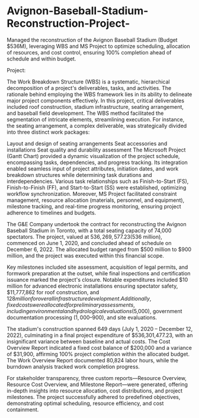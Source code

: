 # Avignon-Baseball-Stadium-Reconstruction-Project-
Managed the reconstruction of the Avignon Baseball Stadium (Budget $536M), leveraging WBS and MS Project to optimize scheduling, allocation of resources, and cost control, ensuring 100% completion ahead of schedule and within budget. 


Project: 


The Work Breakdown Structure (WBS) is a systematic, hierarchical decomposition of a project's deliverables, tasks, and activities. The rationale behind employing the WBS framework lies in its ability to delineate major project components effectively. In this project, critical deliverables included roof construction, stadium infrastructure, seating arrangement, and baseball field development. The WBS method facilitated the segmentation of intricate elements, streamlining execution. For instance, the seating arrangement, a complex deliverable, was strategically divided into three distinct work packages:

Layout and design of seating arrangements
Seat accessories and installations
Seat quality and durability assessment
The Microsoft Project (Gantt Chart) provided a dynamic visualization of the project schedule, encompassing tasks, dependencies, and progress tracking. Its integration enabled seamless input of project attributes, initiation dates, and work breakdown structures while determining task durations and interdependencies. Various task relationships such as Finish-to-Start (FS), Finish-to-Finish (FF), and Start-to-Start (SS) were established, optimizing workflow synchronization. Moreover, MS Project facilitated constraint management, resource allocation (materials, personnel, and equipment), milestone tracking, and real-time progress monitoring, ensuring project adherence to timelines and budgets.

The G&E Company undertook the contract for reconstructing the Avignon Baseball Stadium in Toronto, with a total seating capacity of 74,000 spectators. The project, valued at $536,269,577.23 ($536 million), commenced on June 1, 2020, and concluded ahead of schedule on December 6, 2022. The allocated budget ranged from $500 million to $900 million, and the project was executed within this financial scope.

Key milestones included site assessment, acquisition of legal permits, and formwork preparation at the outset, while final inspections and certification issuance marked the project's closure. Notable expenditures included $10 million for advanced electronic installations ensuring spectator safety, $11,777,862 for roof construction, and $128 million for overall infrastructure development. Additionally, fixed costs were allocated for preliminary assessments, including environmental and hydrological evaluations ($5,000), government documentation processing ($1,000–$900), and site evaluations.

The stadium's construction spanned 649 days (July 1, 2020 – December 12, 2022), culminating in a final project expenditure of $536,301,477.23, with an insignificant variance between baseline and actual costs. The Cost Overview Report indicated a fixed cost balance of $200,000 and a variance of $31,900, affirming 100% project completion within the allocated budget. The Work Overview Report documented 80,824 labor hours, while the burndown analysis tracked work completion progress.

For stakeholder transparency, three custom reports—Resource Overview, Resource Cost Overview, and Milestone Report—were generated, offering in-depth insights into resource allocation, cost distributions, and project milestones. The project successfully adhered to predefined objectives, demonstrating optimal scheduling, resource efficiency, and cost containment.

